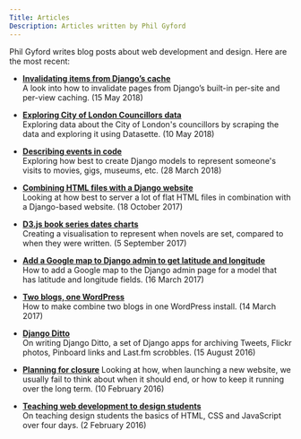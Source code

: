 ```yaml
---
Title: Articles
Description: Articles written by Phil Gyford
---
```


Phil Gyford writes blog posts about web development and design. Here are the most recent:

* **[Invalidating items from Django’s cache](https://www.gyford.com/phil/writing/2018/05/15/invalidating-django-cache/)**  
A look into how to invalidate pages from Django’s built-in per-site and per-view caching. <span class="u-nowrap">(15 May 2018)</span>

* **[Exploring City of London Councillors data](https://www.gyford.com/phil/writing/2018/05/10/city-london-councillors-data/)**  
Exploring data about the City of London's councillors by scraping the data and exploring it using Datasette. <span class="u-nowrap">(10 May 2018)</span>

* **[Describing events in code](https://www.gyford.com/phil/writing/2018/03/28/events-part-2/)**  
Exploring how best to create Django models to represent someone's visits to movies, gigs, museums, etc. <span class="u-nowrap">(28 March 2018)</span>

* **[Combining HTML files with a Django website](https://www.gyford.com/phil/writing/2017/10/18/html-django/)**  
Looking at how best to server a lot of flat HTML files in combination with a Django-based website. <span class="u-nowrap">(18 October 2017)</span>

* **[D3.js book series dates charts](https://www.gyford.com/phil/writing/2017/09/05/book-series-charts/)**  
Creating a visualisation to represent when novels are set, compared to when they were written. <span class="u-nowrap">(5 September 2017)</span>

* **[Add a Google map to Django admin to get latitude and longitude](https://www.gyford.com/phil/writing/2017/03/16/django-admin-map/)**  
How to add a Google map to the Django admin page for a model that has latitude and longitude fields. <span class="u-nowrap">(16 March 2017)</span>

* **[Two blogs, one WordPress](https://www.gyford.com/phil/writing/2017/03/14/two-blogs-one-wordpress/)**  
How to make combine two blogs in one WordPress install. <span class="u-nowrap">(14 March 2017)</span>

* **[Django Ditto](https://www.gyford.com/phil/writing/2016/08/15/django-ditto/)**  
On writing Django Ditto, a set of Django apps for archiving Tweets, Flickr photos, Pinboard links and Last.fm scrobbles. <span class="u-nowrap">(15 August 2016)</span>

* **[Planning for closure](https://www.gyford.com/phil/writing/2016/02/10/planning-closure/)**
Looking at how, when launching a new website, we usually fail to think about when it should end, or how to keep it running over the long term. <span class="u-nowrap">(10 February 2016)</span>

* **[Teaching web development to design students](https://www.gyford.com/phil/writing/2016/02/02/teaching-web-development/)**  
On teaching design students the basics of HTML, CSS and JavaScript over four days. <span class="u-nowrap">(2 February 2016)</span>
